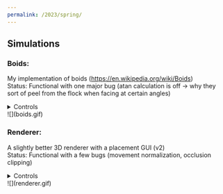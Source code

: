 ```yaml
---
permalink: /2023/spring/
---
```

## Simulations
### Boids:
My implementation of boids (https://en.wikipedia.org/wiki/Boids)  
Status: Functional with one major bug (atan calculation is off -> why they sort of peel from the flock when facing at certain angles)
<details>
    <summary>Controls</summary>
    <p>
        &emsp;To run: python 2023/Spring/Simulations/boids/main.py<br>
        &emsp;In simulation:<ul><ul>
            <li>N - Add a single boid per tick</li>
            <li>M - Add a chunk of boids per tick</li>
        </ul></ul>
    </p>
</details>
![](boids.gif)

### Renderer:
A slightly better 3D renderer with a placement GUI (v2)  
Status: Functional with a few bugs (movement normalization, occlusion clipping)

<details>
    <summary>Controls</summary>
    <p>
        &emsp;To run: python 2023/Spring/Simulations/renderer/main.py<br>
        &emsp;In GUI:<ul><ul>
            <li>RClick - Enter cube</li>
            <li>LClick - Remove cube</li>
            <li>Shift/Ctrl - Layer up/down</li>
            <li>Escape - Exit GUI to simulation</li>
        &emsp;</ul></ul>In simulation:<ul><ul>
            <li>Up/Down - Rotate dynamic x</li>
            <li>Right/Left - Rotate dynamic z</li>
            <li>W/S - Move forward/backward</li>
            <li>A/D - Rotate perspective around the orgin?</li>
        </ul></ul>
    </p>
</details>
![](renderer.gif)

<h2>&emsp;</h2>